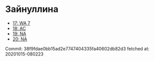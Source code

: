# Зайнуллина
- [17: WA 7](17.md)
- [18: AC](18.md)
- [19: NA](19.md)
- [20: NA](20.md)

Commit: 38f9fdae0bb15ad2e7747404335fa40602db82d3
 fetched at: 20201015-080223
